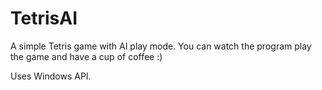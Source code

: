 # TetrisAI

A simple Tetris game with AI play mode. You can watch the program play the game and have a cup of coffee :)

Uses Windows API.
